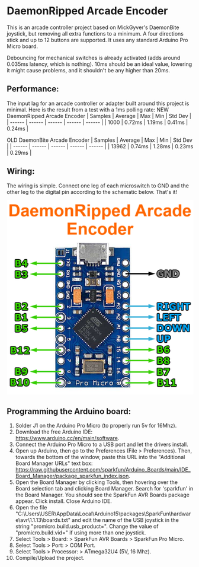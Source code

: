 # DaemonRipped Arcade Encoder
This is an arcade controller project based on MickGyver's DaemonBite joystick, but removing all extra functions to a minimum. A four directions stick and up to 12 buttons are supported. It uses any standard Arduino Pro Micro board.

Debouncing for mechanical switches is already activated (adds around 0.035ms latency, which is nothing). 10ms should be an ideal value, lowering it might cause problems, and it shouldn't be any higher than 20ms.

## Performance:
The input lag for an arcade controller or adapter built around this project is minimal. Here is the result from a test with a 1ms polling rate:
NEW DaemonRipped Arcade Encoder
| Samples | Average | Max | Min | Std Dev |
| ------ | ------ | ------ | ------ | ------ | 
| 1000 | 0.72ms | 1.19ms | 0.41ms | 0.24ms |  


OLD DaemonBite Arcade Encoder
| Samples | Average | Max | Min | Std Dev |
| ------ | ------ | ------ | ------ | ------ | 
| 13962 | 0.74ms | 1.28ms | 0.23ms | 0.29ms |  


## Wiring:  
The wiring is simple. Connect one leg of each microswitch to GND and the other leg to the digital pin according to the schematic below. That's it!  

![Assemble1](images/daemonbite-arcade-encoder-wiring.png)


## Programming the Arduino board:  
1. Solder J1 on the Arduino Pro Micro (to properly run 5v for 16Mhz).
2. Download the free Arduino IDE: https://www.arduino.cc/en/main/software.
3. Connect the Arduino Pro Micro to a USB port and let the drivers install.
4. Open up Arduino, then go to the Preferences (File > Preferences). Then, towards the bottom of the window, paste this URL into the "Additional Board Manager URLs" text box: https://raw.githubusercontent.com/sparkfun/Arduino_Boards/main/IDE_Board_Manager/package_sparkfun_index.json.
5. Open the Board Manager by clicking Tools, then hovering over the Board selection tab and clicking Board Manager. Search for 'sparkfun' in the Board Manager. You should see the SparkFun AVR Boards package appear. Click install. Close Arduino IDE.
6. Open the file "C:\Users\USER\AppData\Local\Arduino15\packages\SparkFun\hardware\avr\1.1.13\boards.txt" and edit the name of the USB joystick in the string "promicro.build.usb_product=". Change the value of "promicro.build.vid=" if using more than one joystick.
7. Select Tools > Board: > SparkFun AVR Boards > SparkFun Pro Micro.
8. Select Tools > Port: > COM Port.
9. Select Tools > Processor: > ATmega32U4 (5V, 16 Mhz).
10. Compile/Upload the project.

